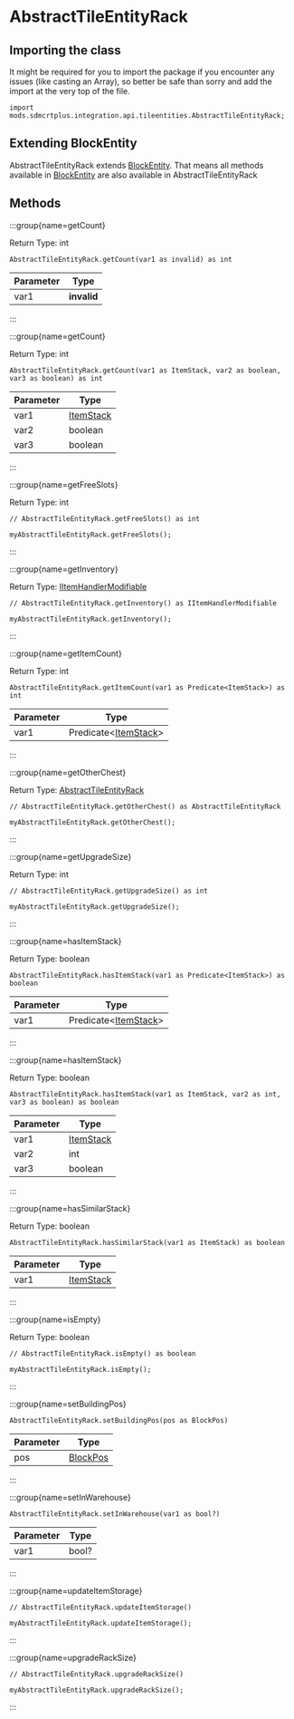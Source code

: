 # AbstractTileEntityRack

## Importing the class

It might be required for you to import the package if you encounter any issues (like casting an Array), so better be safe than sorry and add the import at the very top of the file.
```zenscript
import mods.sdmcrtplus.integration.api.tileentities.AbstractTileEntityRack;
```


## Extending BlockEntity

AbstractTileEntityRack extends [BlockEntity](/vanilla/api/block/entity/BlockEntity). That means all methods available in [BlockEntity](/vanilla/api/block/entity/BlockEntity) are also available in AbstractTileEntityRack

## Methods

:::group{name=getCount}

Return Type: int

```zenscript
AbstractTileEntityRack.getCount(var1 as invalid) as int
```

| Parameter |    Type     |
|-----------|-------------|
| var1      | **invalid** |


:::

:::group{name=getCount}

Return Type: int

```zenscript
AbstractTileEntityRack.getCount(var1 as ItemStack, var2 as boolean, var3 as boolean) as int
```

| Parameter |                   Type                   |
|-----------|------------------------------------------|
| var1      | [ItemStack](/vanilla/api/item/ItemStack) |
| var2      | boolean                                  |
| var3      | boolean                                  |


:::

:::group{name=getFreeSlots}

Return Type: int

```zenscript
// AbstractTileEntityRack.getFreeSlots() as int

myAbstractTileEntityRack.getFreeSlots();
```

:::

:::group{name=getInventory}

Return Type: [IItemHandlerModifiable](/mods/sdmcrtplus/items/IItemHandlerModifiable)

```zenscript
// AbstractTileEntityRack.getInventory() as IItemHandlerModifiable

myAbstractTileEntityRack.getInventory();
```

:::

:::group{name=getItemCount}

Return Type: int

```zenscript
AbstractTileEntityRack.getItemCount(var1 as Predicate<ItemStack>) as int
```

| Parameter |                           Type                            |
|-----------|-----------------------------------------------------------|
| var1      | Predicate&lt;[ItemStack](/vanilla/api/item/ItemStack)&gt; |


:::

:::group{name=getOtherChest}

Return Type: [AbstractTileEntityRack](/mods/sdmcrtplus/integration/minecolonies/api/tileentities/AbstractTileEntityRack)

```zenscript
// AbstractTileEntityRack.getOtherChest() as AbstractTileEntityRack

myAbstractTileEntityRack.getOtherChest();
```

:::

:::group{name=getUpgradeSize}

Return Type: int

```zenscript
// AbstractTileEntityRack.getUpgradeSize() as int

myAbstractTileEntityRack.getUpgradeSize();
```

:::

:::group{name=hasItemStack}

Return Type: boolean

```zenscript
AbstractTileEntityRack.hasItemStack(var1 as Predicate<ItemStack>) as boolean
```

| Parameter |                           Type                            |
|-----------|-----------------------------------------------------------|
| var1      | Predicate&lt;[ItemStack](/vanilla/api/item/ItemStack)&gt; |


:::

:::group{name=hasItemStack}

Return Type: boolean

```zenscript
AbstractTileEntityRack.hasItemStack(var1 as ItemStack, var2 as int, var3 as boolean) as boolean
```

| Parameter |                   Type                   |
|-----------|------------------------------------------|
| var1      | [ItemStack](/vanilla/api/item/ItemStack) |
| var2      | int                                      |
| var3      | boolean                                  |


:::

:::group{name=hasSimilarStack}

Return Type: boolean

```zenscript
AbstractTileEntityRack.hasSimilarStack(var1 as ItemStack) as boolean
```

| Parameter |                   Type                   |
|-----------|------------------------------------------|
| var1      | [ItemStack](/vanilla/api/item/ItemStack) |


:::

:::group{name=isEmpty}

Return Type: boolean

```zenscript
// AbstractTileEntityRack.isEmpty() as boolean

myAbstractTileEntityRack.isEmpty();
```

:::

:::group{name=setBuildingPos}

```zenscript
AbstractTileEntityRack.setBuildingPos(pos as BlockPos)
```

| Parameter |                    Type                     |
|-----------|---------------------------------------------|
| pos       | [BlockPos](/vanilla/api/util/math/BlockPos) |


:::

:::group{name=setInWarehouse}

```zenscript
AbstractTileEntityRack.setInWarehouse(var1 as bool?)
```

| Parameter | Type  |
|-----------|-------|
| var1      | bool? |


:::

:::group{name=updateItemStorage}

```zenscript
// AbstractTileEntityRack.updateItemStorage()

myAbstractTileEntityRack.updateItemStorage();
```

:::

:::group{name=upgradeRackSize}

```zenscript
// AbstractTileEntityRack.upgradeRackSize()

myAbstractTileEntityRack.upgradeRackSize();
```

:::


